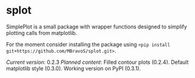 # splot
SimplePlot is a small package with wrapper functions designed to simplify plotting calls from matplotlib.

For the moment consider installing the package using `<pip install git+https://github.com/MBravoS/splot.git>`.

*Current version*: 0.2.3
*Planned content*: Filled contour plots (0.2.4). Default matplotlib style (0.3.0). Working version on PyPI (0.3.1).
